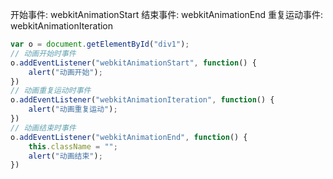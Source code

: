 开始事件: webkitAnimationStart
结束事件: webkitAnimationEnd
重复运动事件: webkitAnimationIteration


```javascript
var o = document.getElementById("div1");
// 动画开始时事件
o.addEventListener("webkitAnimationStart", function() {
    alert("动画开始");
})
// 动画重复运动时事件
o.addEventListener("webkitAnimationIteration", function() {
    alert("动画重复运动");
})
// 动画结束时事件
o.addEventListener("webkitAnimationEnd", function() {
    this.className = "";
    alert("动画结束");
})
```